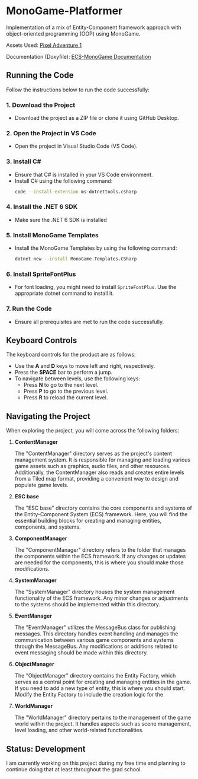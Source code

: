 # MonoGame-Platformer

Implementation of a mix of Entity-Component framework approach with object-oriented programming (OOP) using MonoGame.

Assets Used: [Pixel Adventure 1](https://pixelfrog-assets.itch.io/pixel-adventure-1)

Documentation (Doxyfile): [ECS-MonoGame Documentation](https://dreamystranger.github.io/ECS-MonoGame/annotated.html)

## Running the Code

Follow the instructions below to run the code successfully:

### 1. **Download the Project**
   - Download the project as a ZIP file or clone it using GitHub Desktop.

### 2. **Open the Project in VS Code**
   - Open the project in Visual Studio Code (VS Code).

### 3. **Install C#**
   - Ensure that C# is installed in your VS Code environment.
   - Install C# using the following command:
     ```bash
     code --install-extension ms-dotnettools.csharp
     ```
### 4. **Install the .NET 6 SDK**
   - Make sure the .NET 6 SDK is installed

### 5. **Install MonoGame Templates**
   - Install the MonoGame Templates by using the following command:
     ```bash
     dotnet new --install MonoGame.Templates.CSharp
     ```
     
### 6. **Install SpriteFontPlus**
   - For font loading, you might need to install `SpriteFontPlus`. Use the appropriate dotnet command to install it.

### 7. **Run the Code**
   - Ensure all prerequisites are met to run the code successfully.


## Keyboard Controls

The keyboard controls for the product are as follows:

- Use the **A** and **D** keys to move left and right, respectively.
- Press the **SPACE** bar to perform a jump.
- To navigate between levels, use the following keys:
  - Press **N** to go to the next level.
  - Press **P** to go to the previous level.
  - Press **R** to reload the current level.

## Navigating the Project

When exploring the project, you will come across the following folders:

1. **ContentManager**

   The "ContentManager" directory serves as the project's content management system. It is responsible for managing and loading various game assets such as graphics, audio files, and other resources. Additionally, the ContentManager also reads and creates entire levels from a Tiled map format, providing a convenient way to design and populate game levels.

2. **ESC base**

   The "ESC base" directory contains the core components and systems of the Entity-Component System (ECS) framework. Here, you will find the essential building blocks for creating and managing entities, components, and systems.

3. **ComponentManager**

   The "ComponentManager" directory refers to the folder that manages the components within the ECS framework. If any changes or updates are needed for the components, this is where you should make those modifications.

4. **SystemManager**

   The "SystemManager" directory houses the system management functionality of the ECS framework. Any minor changes or adjustments to the systems should be implemented within this directory.

5. **EventManager**

   The "EventManager" utilizes the MessageBus class for publishing messages. This directory handles event handling and manages the communication between various game components and systems through the MessageBus. Any modifications or additions related to event messaging should be made within this directory.

6. **ObjectManager**

   The "ObjectManager" directory contains the Entity Factory, which serves as a central point for creating and managing entities in the game. If you need to add a new type of entity, this is where you should start. Modify the Entity Factory to include the creation logic for the

7. **WorldManager**

    The "WorldManager" directory pertains to the management of the game world within the project. It handles aspects such as scene management, level loading, and other world-related functionalities.

## Status: Development

I am currently working on this project during my free time and planning to continue doing that at least throughout the grad school.
